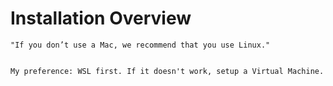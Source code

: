 # Installation Overview
    "If you don’t use a Mac, we recommend that you use Linux."


    My preference: WSL first. If it doesn't work, setup a Virtual Machine.